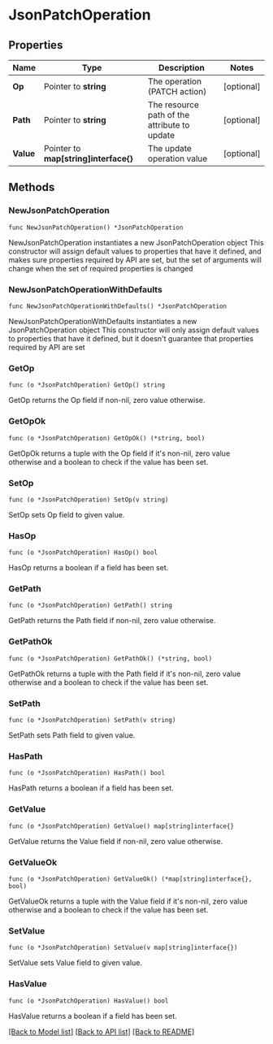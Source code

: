 # JsonPatchOperation

## Properties

Name | Type | Description | Notes
------------ | ------------- | ------------- | -------------
**Op** | Pointer to **string** | The operation (PATCH action) | [optional] 
**Path** | Pointer to **string** | The resource path of the attribute to update | [optional] 
**Value** | Pointer to **map[string]interface{}** | The update operation value | [optional] 

## Methods

### NewJsonPatchOperation

`func NewJsonPatchOperation() *JsonPatchOperation`

NewJsonPatchOperation instantiates a new JsonPatchOperation object
This constructor will assign default values to properties that have it defined,
and makes sure properties required by API are set, but the set of arguments
will change when the set of required properties is changed

### NewJsonPatchOperationWithDefaults

`func NewJsonPatchOperationWithDefaults() *JsonPatchOperation`

NewJsonPatchOperationWithDefaults instantiates a new JsonPatchOperation object
This constructor will only assign default values to properties that have it defined,
but it doesn't guarantee that properties required by API are set

### GetOp

`func (o *JsonPatchOperation) GetOp() string`

GetOp returns the Op field if non-nil, zero value otherwise.

### GetOpOk

`func (o *JsonPatchOperation) GetOpOk() (*string, bool)`

GetOpOk returns a tuple with the Op field if it's non-nil, zero value otherwise
and a boolean to check if the value has been set.

### SetOp

`func (o *JsonPatchOperation) SetOp(v string)`

SetOp sets Op field to given value.

### HasOp

`func (o *JsonPatchOperation) HasOp() bool`

HasOp returns a boolean if a field has been set.

### GetPath

`func (o *JsonPatchOperation) GetPath() string`

GetPath returns the Path field if non-nil, zero value otherwise.

### GetPathOk

`func (o *JsonPatchOperation) GetPathOk() (*string, bool)`

GetPathOk returns a tuple with the Path field if it's non-nil, zero value otherwise
and a boolean to check if the value has been set.

### SetPath

`func (o *JsonPatchOperation) SetPath(v string)`

SetPath sets Path field to given value.

### HasPath

`func (o *JsonPatchOperation) HasPath() bool`

HasPath returns a boolean if a field has been set.

### GetValue

`func (o *JsonPatchOperation) GetValue() map[string]interface{}`

GetValue returns the Value field if non-nil, zero value otherwise.

### GetValueOk

`func (o *JsonPatchOperation) GetValueOk() (*map[string]interface{}, bool)`

GetValueOk returns a tuple with the Value field if it's non-nil, zero value otherwise
and a boolean to check if the value has been set.

### SetValue

`func (o *JsonPatchOperation) SetValue(v map[string]interface{})`

SetValue sets Value field to given value.

### HasValue

`func (o *JsonPatchOperation) HasValue() bool`

HasValue returns a boolean if a field has been set.


[[Back to Model list]](../README.md#documentation-for-models) [[Back to API list]](../README.md#documentation-for-api-endpoints) [[Back to README]](../README.md)


